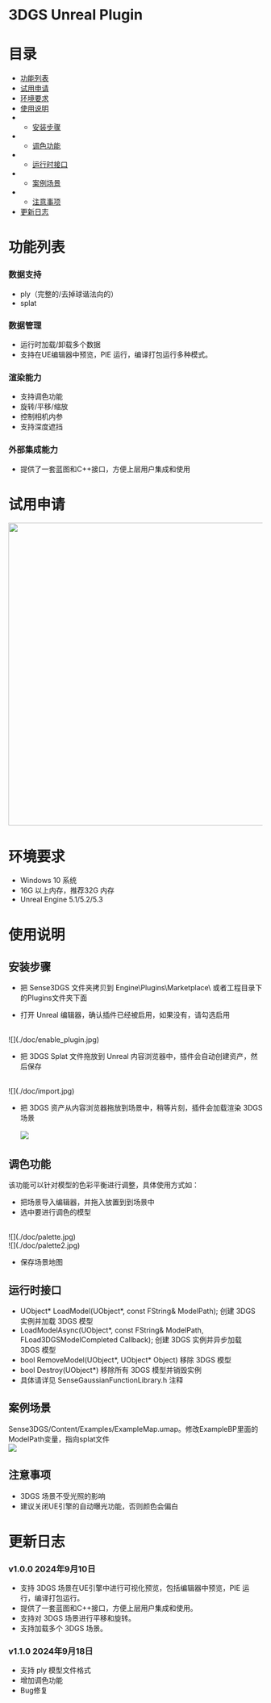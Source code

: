 # 3DGS Unreal Plugin

# 目录

- [功能列表](#功能列表)
- [试用申请](#试用申请)
- [环境要求](#环境要求)
- [使用说明](#使用说明)
- - [安装步骤](#安装步骤)
- - [调色功能](#调色功能)
- - [运行时接口](#运行时接口)
- - [案例场景](#案例场景)
- - [注意事项](#注意事项)
- [更新日志](#更新日志)



#  功能列表

### 数据支持
- ply（完整的/去掉球谐法向的）
- splat

### 数据管理
- 运行时加载/卸载多个数据
- 支持在UE编辑器中预览，PIE 运行，编译打包运行多种模式。

### 渲染能力
- 支持调色功能
- 旋转/平移/缩放
- 控制相机内参
- 支持深度遮挡

### 外部集成能力
- 提供了一套蓝图和C++接口，方便上层用户集成和使用


#  试用申请
<img src=./doc/sensespace.jpg height=600 /> 



# 环境要求
- Windows 10 系统
- 16G 以上内存，推荐32G 内存
- Unreal Engine 5.1/5.2/5.3

# 使用说明
## 安装步骤
- 把 Sense3DGS 文件夹拷贝到 Engine\Plugins\Marketplace\ 或者工程目录下的Plugins文件夹下面
  
- 打开 Unreal 编辑器，确认插件已经被启用，如果没有，请勾选启用<br>
<br>
![](./doc/enable_plugin.jpg)

- 把 3DGS Splat 文件拖放到 Unreal 内容浏览器中，插件会自动创建资产，然后保存<br>
<br>
![](./doc/import.jpg)

- 把 3DGS 资产从内容浏览器拖放到场景中，稍等片刻，插件会加载渲染 3DGS 场景 <br>
  <br>
  ![](./doc/create_actor.jpg)

## 调色功能
 该功能可以针对模型的色彩平衡进行调整，具体使用方式如：
- 把场景导入编辑器，并拖入放置到到场景中
- 选中要进行调色的模型<br>
<br>
![](./doc/palette.jpg)
<br>
![](./doc/palette2.jpg)

- 保存场景地图
  

## 运行时接口
- UObject* LoadModel(UObject*, const FString& ModelPath); 创建 3DGS 实例并加载 3DGS 模型
- LoadModelAsync(UObject*, const FString& ModelPath, FLoad3DGSModelCompleted Callback); 创建 3DGS 实例并异步加载 3DGS 模型
- bool RemoveModel(UObject*, UObject* Object) 移除 3DGS 模型
- bool Destroy(UObject*) 移除所有 3DGS 模型并销毁实例
- 具体请详见 SenseGaussianFunctionLibrary.h 注释


## 案例场景
Sense3DGS/Content/Examples/ExampleMap.umap。修改ExampleBP里面的ModelPath变量，指向splat文件
<br>
![](./Doc/model_path.png)



## 注意事项
- 3DGS 场景不受光照的影响
- 建议关闭UE引擎的自动曝光功能，否则颜色会偏白
  




# 更新日志
  ### v1.0.0 2024年9月10日
  - 支持 3DGS 场景在UE引擎中进行可视化预览，包括编辑器中预览，PIE 运行，编译打包运行。
  - 提供了一套蓝图和C++接口，方便上层用户集成和使用。
  - 支持对 3DGS 场景进行平移和旋转。
  - 支持加载多个 3DGS 场景。

  ### v1.1.0 2024年9月18日
  - 支持 ply 模型文件格式
  - 增加调色功能
  - Bug修复